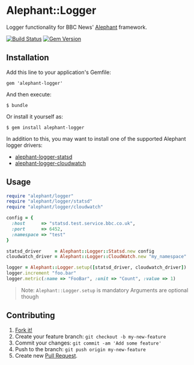 # Alephant::Logger

Logger functionality for BBC News' [Alephant](https://github.com/BBC-News/alephant) framework.

[![Build
Status](https://travis-ci.org/BBC-News/alephant-logger.png)](https://travis-ci.org/BBC-News/alephant-logger) [![Gem Version](https://badge.fury.io/rb/alephant-logger.png)](http://badge.fury.io/rb/alephant-logger)

## Installation

Add this line to your application's Gemfile:

```
gem 'alephant-logger'
```

And then execute:

```
$ bundle
```

Or install it yourself as:

```
$ gem install alephant-logger
```

In addition to this, you may want to install one of the supported Alephant logger drivers:
* [alephant-logger-statsd](https://github.com/BBC-News/alephant-logger-statsd)
* [alephant-logger-cloudwatch](https://github.com/BBC-News/alephant-logger-cloudwatch)

## Usage

```rb
require "alephant/logger"
require "alephant/logger/statsd"
require "alephant/logger/cloudwatch"

config = {
  :host      => "statsd.test.service.bbc.co.uk",
  :port      => 6452,
  :namespace => "test"
}

statsd_driver     = Alephant::Logger::Statsd.new config
cloudwatch_driver = Alephant::Logger::CloudWatch.new "my_namespace"

logger = Alephant::Logger.setup([statsd_driver, cloudwatch_driver])
logger.increment "foo.bar"
logger.metric(:name => "FooBar", :unit => "Count", :value => 1)
```

> Note: `Alephant::Logger.setup` is mandatory
> Arguments are optional though

## Contributing

1. [Fork it!](http://github.com/BBC-News/alephant-logger/fork)
2. Create your feature branch: `git checkout -b my-new-feature`
3. Commit your changes: `git commit -am 'Add some feature'`
4. Push to the branch: `git push origin my-new-feature`
5. Create new [Pull Request](https://github.com/BBC-News/alephant-logger/compare).
